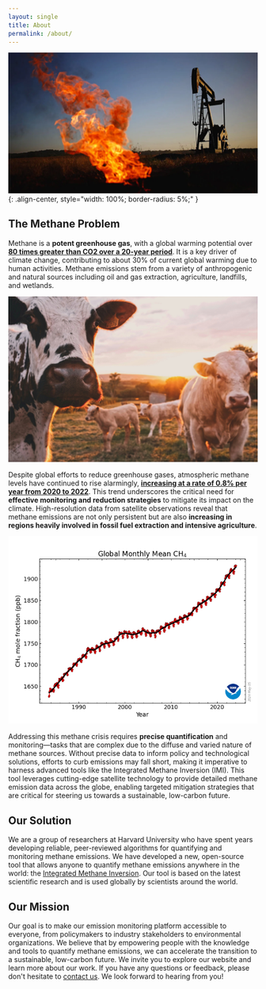 ```yaml
---
layout: single
title: About
permalink: /about/
---
```


<!-- insert an image -->

![Methane](/assets/images/methane.webp){: .align-center, style="width: 100%; border-radius: 5%;" }

## The Methane Problem

Methane is a **potent greenhouse gas**, with a global warming potential over [**80 times greater than CO2 over a 20-year period**](https://www.edf.org/climate/methane-crucial-opportunity-climate-fight#:~:text=Methane%20is%20a%20potent%20greenhouse,after%20it%20reaches%20the%20atmosphere.). It is a key driver of climate change, contributing to about 30% of current global warming due to human activities. Methane emissions stem from a variety of anthropogenic and natural sources including oil and gas extraction, agriculture, landfills, and wetlands.

![cute cows in cute field](/assets/images/stijn-te-strake-UdhpcfImQ9Y-unsplash.jpg)

Despite global efforts to reduce greenhouse gases, atmospheric methane levels have continued to rise alarmingly, [**increasing at a rate of 0.8% per year from 2020 to 2022**](https://gml.noaa.gov/ccgg/trends_ch4/). This trend underscores the critical need for **effective monitoring and reduction strategies** to mitigate its impact on the climate. High-resolution data from satellite observations reveal that methane emissions are not only persistent but are also **increasing in regions heavily involved in fossil fuel extraction and intensive agriculture**.

![methane trends](/assets/images/ch4_trend_all_gl.png)

Addressing this methane crisis requires **precise quantification** and monitoring—tasks that are complex due to the diffuse and varied nature of methane sources. Without precise data to inform policy and technological solutions, efforts to curb emissions may fall short, making it imperative to harness advanced tools like the Integrated Methane Inversion (IMI). This tool leverages cutting-edge satellite technology to provide detailed methane emission data across the globe, enabling targeted mitigation strategies that are critical for steering us towards a sustainable, low-carbon future.

## Our Solution

We are a group of researchers at Harvard University who have spent years developing reliable, peer-reviewed algorithms for quantifying and monitoring methane emissions. We have developed a new, open-source tool that allows anyone to quantify methane emissions anywhere in the world: the [Integrated Methane Inversion](https://imi.seas.harvard.edu). Our tool is based on the latest scientific research and is used globally by scientists around the world.

## Our Mission

Our goal is to make our emission monitoring platform accessible to everyone, from policymakers to industry stakeholders to environmental organizations. We believe that by empowering people with the knowledge and tools to quantify methane emissions, we can accelerate the transition to a sustainable, low-carbon future. We invite you to explore our website and learn more about our work. If you have any questions or feedback, please don't hesitate to [contact us](mailto:integrated_methane_inversion@seas.harvard.edu). We look forward to hearing from you!
